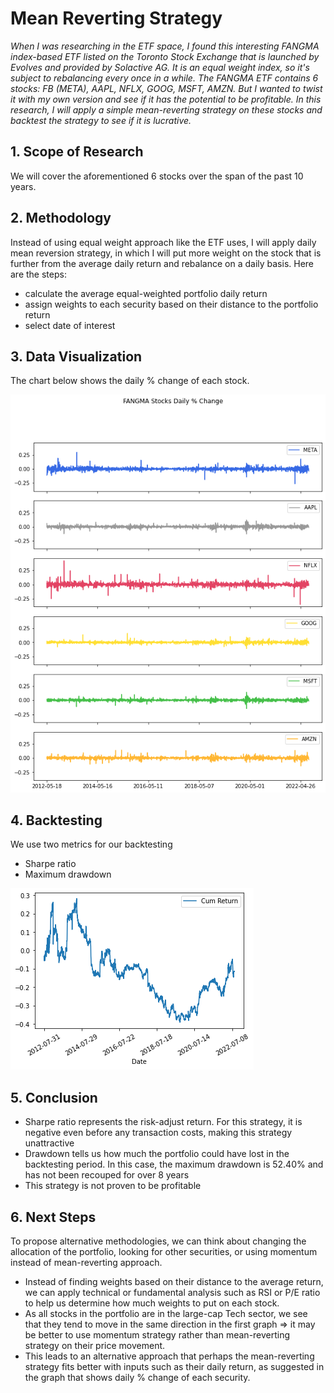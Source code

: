 # Mean Reverting Strategy

*When I was researching in the ETF space, I found this interesting FANGMA index-based ETF listed on the Toronto Stock Exchange that is launched by Evolves and provided by Solactive AG. It is an equal weight index, so it's subject to rebalancing every once in a while. The FANGMA ETF contains 6 stocks: FB (META), AAPL, NFLX, GOOG, MSFT, AMZN. But I wanted to twist it with my own version and see if it has the potential to be profitable. In this research, I will apply a simple mean-reverting strategy on these stocks and backtest the strategy to see if it is lucrative.*

## 1. Scope of Research

We will cover the aforementioned 6 stocks over the span of the past 10 years.

## 2. Methodology

Instead of using equal weight approach like the ETF uses, I will apply daily mean reversion strategy, in which I will put more weight on the stock that is further from the average daily return and rebalance on a daily basis. Here are the steps:
- calculate the average equal-weighted portfolio daily return
- assign weights to each security based on their distance to the portfolio return
- select date of interest

## 3. Data Visualization

The chart below shows the daily % change of each stock.

![daily % change](https://github.com/hoytlui/Mean-Reverting-Quant-Research/blob/main/images/daily_percent_change.png)

## 4. Backtesting

We use two metrics for our backtesting
- Sharpe ratio
- Maximum drawdown

![Max drawdown](https://github.com/hoytlui/Mean-Reverting-Quant-Research/blob/main/images/cum_return.png)


## 5. Conclusion

- Sharpe ratio represents the risk-adjust return. For this strategy, it is negative even before any transaction costs, making this strategy unattractive
- Drawdown tells us how much the portfolio could have lost in the backtesting period. In this case, the maximum drawdown is 52.40% and has not been recouped for over 8 years
- This strategy is not proven to be profitable

## 6. Next Steps

To propose alternative methodologies, we can think about changing the allocation of the portfolio, looking for other securities, or using momentum instead of mean-reverting approach.
- Instead of finding weights based on their distance to the average return, we can apply technical or fundamental analysis such as RSI or P/E ratio to help us determine how much weights to put on each stock.
- As all stocks in the portfolio are in the large-cap Tech sector, we see that they tend to move in the same direction in the first graph => it may be better to use momentum strategy rather than mean-reverting strategy on their price movement.
- This leads to an alternative approach that perhaps the mean-reverting strategy fits better with inputs such as their daily return, as suggested in the graph that shows daily % change of each security.
